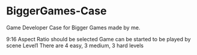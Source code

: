 # BiggerGames-Case
 Game Developer Case for Bigger Games made by me.
 
9:16 Aspect Ratio should be selected
Game can be started to be played by scene Level1
There are 4 easy, 3 medium, 3 hard levels

